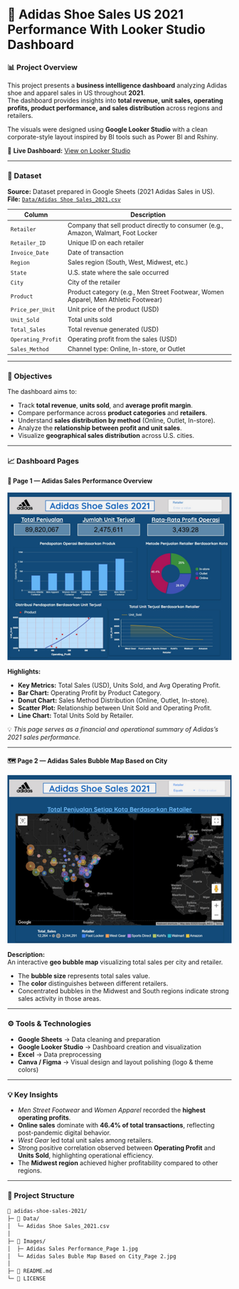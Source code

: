 # 👟 Adidas Shoe Sales US 2021 Performance With Looker Studio Dashboard  

### 📊 Project Overview  
This project presents a **business intelligence dashboard** analyzing Adidas shoe and apparel sales in US throughout **2021**.  
The dashboard provides insights into **total revenue, unit sales, operating profits, product performance, and sales distribution** across regions and retailers.  

The visuals were designed using **Google Looker Studio** with a clean corporate-style layout inspired by BI tools such as Power BI and Rshiny.  

🔗 **Live Dashboard:** [View on Looker Studio](https://lookerstudio.google.com/reporting/65dd8820-2943-4a18-a3cf-0e08d2e1ac71)  

---

### 🧾 Dataset  
**Source:** Dataset prepared in Google Sheets (2021 Adidas Sales in US).  
**File:** [`Data/Adidas Shoe Sales_2021.csv`](Data/Adidas%20Shoe%20Sales_2021.csv)  

| Column | Description |
|---------|-------------|
| `Retailer` | Company that sell product directly to consumer (e.g., Amazon, Walmart, Foot Locker|
| `Retailer_ID` | Unique ID on each retailer |
| `Invoice_Date` | Date of transaction |
| `Region` | Sales region (South, West, Midwest, etc.) |
| `State` | U.S. state where the sale occurred |
| `City` | City of the retailer |
| `Product` | Product category (e.g., Men Street Footwear, Women Apparel, Men Athletic Footwear) |
| `Price_per_Unit` | Unit price of the product (USD) |
| `Unit_Sold` | Total units sold |
| `Total_Sales` | Total revenue generated (USD) |
| `Operating_Profit` | Operating profit from the sales (USD) |
| `Sales_Method` | Channel type: Online, In-store, or Outlet |

---

### 🎯 Objectives  
The dashboard aims to:  
- Track **total revenue**, **units sold**, and **average profit margin**.  
- Compare performance across **product categories** and **retailers**.  
- Understand **sales distribution by method** (Online, Outlet, In-store).  
- Analyze the **relationship between profit and unit sales**.  
- Visualize **geographical sales distribution** across U.S. cities.  

---

### 📈 Dashboard Pages  

#### **📍 Page 1 — Adidas Sales Performance Overview**  
![Adidas Sales Performance Overview](Images/Adidas%20Sales%20Performance_Page%201.jpg)

**Highlights:**  
- **Key Metrics:** Total Sales (USD), Units Sold, and Avg Operating Profit.  
- **Bar Chart:** Operating Profit by Product Category.  
- **Donut Chart:** Sales Method Distribution (Online, Outlet, In-store).  
- **Scatter Plot:** Relationship between Unit Sold and Operating Profit.  
- **Line Chart:** Total Units Sold by Retailer.  

💡 *This page serves as a financial and operational summary of Adidas’s 2021 sales performance.*

---

#### **🗺️ Page 2 — Adidas Sales Bubble Map Based on City**  
![Adidas Sales Bubble Map](Images/Adidas%20Sales%20Buble%20Map%20Based%20on%20City_Page%202.jpg)

**Description:**  
An interactive **geo bubble map** visualizing total sales per city and retailer.  
- The **bubble size** represents total sales value.  
- The **color** distinguishes between different retailers.  
- Concentrated bubbles in the Midwest and South regions indicate strong sales activity in those areas.  

---

### ⚙️ Tools & Technologies  
- **Google Sheets** → Data cleaning and preparation  
- **Google Looker Studio** → Dashboard creation and visualization  
- **Excel** → Data preprocessing  
- **Canva / Figma** → Visual design and layout polishing (logo & theme colors)

---

### 💡 Key Insights  
- *Men Street Footwear* and *Women Apparel* recorded the **highest operating profits**.  
- **Online sales** dominate with **46.4% of total transactions**, reflecting post-pandemic digital behavior.  
- *West Gear* led total unit sales among retailers.  
- Strong positive correlation observed between **Operating Profit** and **Units Sold**, highlighting operational efficiency.  
- The **Midwest region** achieved higher profitability compared to other regions.  

---

### 🧭 Project Structure 
```bash
📁 adidas-shoe-sales-2021/
├─ 📂 Data/
│  └─ Adidas Shoe Sales_2021.csv
│
├─ 📂 Images/
│  ├─ Adidas Sales Performance_Page 1.jpg
│  └─ Adidas Sales Buble Map Based on City_Page 2.jpg
│
├─ 📄 README.md
└─ 📄 LICENSE

